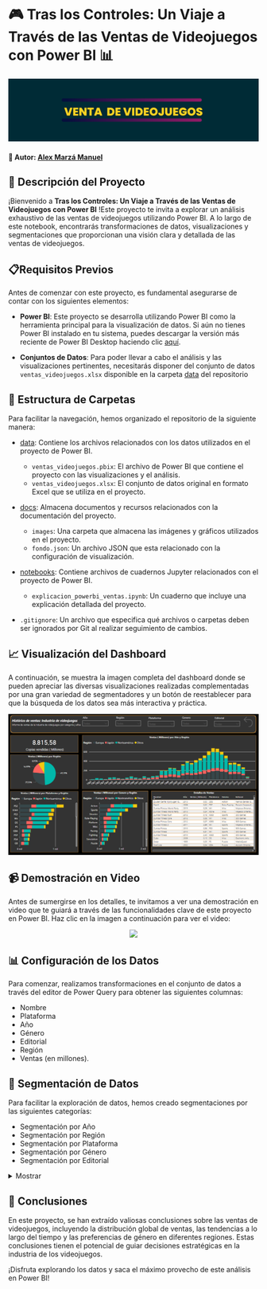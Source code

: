 # 🎮  Tras los Controles: Un Viaje a Través de las Ventas de Videojuegos con Power BI 📊




![Ventas de Videojuegos en Power BI](./docs/images/portada_venta_videojuegos.png)


#### 👤 Autor: [Alex Marzá Manuel](https://github.com/AlexCapis)

## 📝 Descripción del Proyecto

¡Bienvenido a **Tras los Controles: Un Viaje a Través de las Ventas de Videojuegos con Power BI** !Este proyecto te invita a explorar un análisis exhaustivo de las ventas de videojuegos utilizando Power BI. A lo largo de este notebook, encontrarás transformaciones de datos, visualizaciones y segmentaciones que proporcionan una visión clara y detallada de las ventas de videojuegos.



## 📋Requisitos Previos


Antes de comenzar con este proyecto, es fundamental asegurarse de contar con los siguientes elementos:

- **Power BI**: Este proyecto se desarrolla utilizando Power BI como la herramienta principal para la visualización de datos. Si aún no tienes Power BI instalado en tu sistema, puedes descargar la versión más reciente de Power BI Desktop haciendo clic [aquí](https://powerbi.microsoft.com/es-es/desktop/).

- **Conjuntos de Datos**: Para poder llevar a cabo el análisis y las visualizaciones pertinentes, necesitarás disponer del conjunto de datos `ventas_videojuegos.xlsx` disponible en la carpeta [data](https://github.com/AlexCapis/Ventas-PowerBI/tree/main/data) del repositorio


## 📂 Estructura de Carpetas

Para facilitar la navegación, hemos organizado el repositorio de la siguiente manera:

- [data](https://github.com/AlexCapis/Ventas-PowerBI/tree/main/data): Contiene los archivos relacionados con los datos utilizados en el proyecto de Power BI.

    - `ventas_videojuegos.pbix`: El archivo de Power BI que contiene el proyecto con las visualizaciones y el análisis.
    - `ventas_videojuegos.xlsx`: El conjunto de datos original en formato Excel que se utiliza en el proyecto.

- [docs](https://github.com/AlexCapis/Ventas-PowerBI/tree/main/docs): Almacena documentos y recursos relacionados con la documentación del proyecto.

    - `images`: Una carpeta que almacena las imágenes y gráficos utilizados en el proyecto.
    - `fondo.json`: Un archivo JSON que esta relacionado con la configuración de visualización.

- [notebooks](https://github.com/AlexCapis/Ventas-PowerBI/tree/main/notebooks): Contiene archivos de cuadernos Jupyter relacionados con el proyecto de Power BI.

    - `explicacion_powerbi_ventas.ipynb`: Un cuaderno que incluye una explicación detallada del proyecto.

- `.gitignore`: Un archivo que especifica qué archivos o carpetas deben ser ignorados por Git al realizar seguimiento de cambios.

## 📈 Visualización del Dashboard

A continuación, se muestra la imagen completa del dashboard donde se pueden apreciar las diversas visualizaciones realizadas complementadas por una gran variedad de segmentadores y un botón de reestablecer para que la búsqueda de los datos sea más interactiva y práctica.

![Ventas de Videojuegos en Power BI](./docs/images/ventas_videojuegos.png)



## 📹 Demostración en Video

Antes de sumergirse en los detalles, te invitamos a ver una demostración en video que te guiará a través de las funcionalidades clave de este proyecto en Power BI. Haz clic en la imagen a continuación para ver el video:


<p align="center">
  <img src="https://github.com/AlexCapis/Ventas-Videojuegos-PowerBI/raw/main/docs/clips/ventas_videojuegos.gif">
</p>


## 📊 Configuración de los Datos

Para comenzar, realizamos transformaciones en el conjunto de datos a través del editor de Power Query para obtener las siguientes columnas:

- Nombre
- Plataforma
- Año
- Género
- Editorial
- Región
- Ventas (en millones).



## 🎯 Segmentación de Datos

Para facilitar la exploración de datos, hemos creado segmentaciones por las siguientes categorías:

- Segmentación por Año
- Segmentación por Región
- Segmentación por Plataforma
- Segmentación por Género
- Segmentación por Editorial

<details>
<summary>Mostrar</summary>
<img src="./docs/images/segmentaciones.png" alt="drawing" width="500"/>
</details>


## 📢 Conclusiones

En este proyecto, se han extraído valiosas conclusiones sobre las ventas de videojuegos, incluyendo la distribución global de ventas, las tendencias a lo largo del tiempo y las preferencias de género en diferentes regiones. Estas conclusiones tienen el potencial de guiar decisiones estratégicas en la industria de los videojuegos.

¡Disfruta explorando los datos y saca el máximo provecho de este análisis en Power BI!


